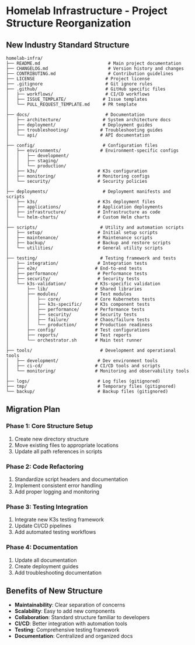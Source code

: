 # Homelab Infrastructure - Project Structure Reorganization

## New Industry Standard Structure

```
homelab-infra/
├── README.md                          # Main project documentation
├── CHANGELOG.md                       # Version history and changes
├── CONTRIBUTING.md                    # Contribution guidelines
├── LICENSE                           # Project license
├── .gitignore                        # Git ignore rules
├── .github/                          # GitHub specific files
│   ├── workflows/                    # CI/CD workflows
│   ├── ISSUE_TEMPLATE/              # Issue templates
│   └── PULL_REQUEST_TEMPLATE.md     # PR template
│
├── docs/                             # Documentation
│   ├── architecture/                # System architecture docs
│   ├── deployment/                  # Deployment guides
│   ├── troubleshooting/            # Troubleshooting guides
│   └── api/                        # API documentation
│
├── config/                          # Configuration files
│   ├── environments/               # Environment-specific configs
│   │   ├── development/
│   │   ├── staging/
│   │   └── production/
│   ├── k3s/                       # K3s configuration
│   ├── monitoring/                # Monitoring configs
│   └── security/                  # Security policies
│
├── deployments/                     # Deployment manifests and scripts
│   ├── k3s/                       # K3s deployment files  
│   ├── applications/              # Application deployments
│   ├── infrastructure/            # Infrastructure as code
│   └── helm-charts/               # Custom Helm charts
│
├── scripts/                        # Utility and automation scripts
│   ├── setup/                     # Initial setup scripts
│   ├── maintenance/               # Maintenance scripts
│   ├── backup/                    # Backup and restore scripts
│   └── utilities/                 # General utility scripts
│
├── testing/                        # Testing framework and tests
│   ├── integration/               # Integration tests
│   ├── e2e/                      # End-to-end tests
│   ├── performance/               # Performance tests
│   ├── security/                  # Security tests
│   └── k3s-validation/           # K3s-specific validation
│       ├── lib/                  # Shared libraries
│       ├── modules/              # Test modules
│       │   ├── core/             # Core Kubernetes tests
│       │   ├── k3s-specific/     # K3s component tests
│       │   ├── performance/      # Performance tests
│       │   ├── security/         # Security tests
│       │   ├── failure/          # Chaos/failure tests
│       │   └── production/       # Production readiness
│       ├── config/               # Test configurations
│       ├── reports/              # Test reports
│       └── orchestrator.sh       # Main test runner
│
├── tools/                          # Development and operational tools
│   ├── development/               # Dev environment tools
│   ├── ci-cd/                    # CI/CD tools and scripts
│   └── monitoring/               # Monitoring and observability tools
│
├── logs/                          # Log files (gitignored)
├── tmp/                           # Temporary files (gitignored)
└── backup/                        # Backup files (gitignored)
```

## Migration Plan

### Phase 1: Core Structure Setup

1. Create new directory structure
2. Move existing files to appropriate locations
3. Update all path references in scripts

### Phase 2: Code Refactoring  

1. Standardize script headers and documentation
2. Implement consistent error handling
3. Add proper logging and monitoring

### Phase 3: Testing Integration

1. Integrate new K3s testing framework
2. Update CI/CD pipelines
3. Add automated testing workflows

### Phase 4: Documentation

1. Update all documentation
2. Create deployment guides
3. Add troubleshooting documentation

## Benefits of New Structure

- **Maintainability**: Clear separation of concerns
- **Scalability**: Easy to add new components
- **Collaboration**: Standard structure familiar to developers
- **CI/CD**: Better integration with automation tools
- **Testing**: Comprehensive testing framework
- **Documentation**: Centralized and organized docs
